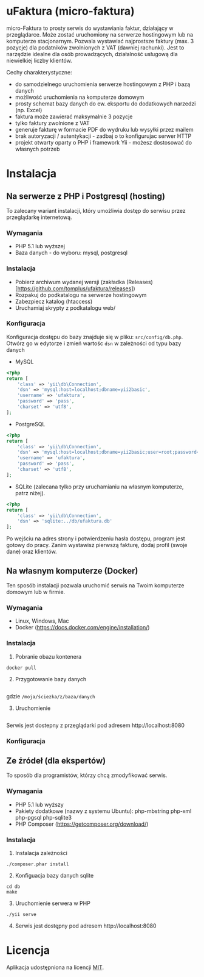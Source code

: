 # uFaktura (micro-faktura)

micro-Faktura to prosty serwis do wystawiania faktur, działający w przeglądarce.
Może zostać uruchomiony na serwerze hostingowym lub na komputerze stacjonarnym.
Pozwala wystawiać najprostsze faktury (max. 3 pozycje) dla podatników
zwolnionych z VAT (dawniej rachunki). Jest to narzędzie idealne dla osób prowadzących, 
działalność usługową dla niewielkiej liczby klientów.

Cechy charakterystyczne:

* do samodzielnego uruchomienia serwerze hostingowym z PHP i bazą danych
* możliwość uruchomienia na komputerze domowym
* prosty schemat bazy danych do ew. eksportu do dodatkowych narzedzi (np. Excel)
* faktura może zawierać maksymalnie 3 pozycje
* tylko faktury zwolnione z VAT
* generuje fakturę w formacie PDF do wydruku lub wysyłki przez mailem
* brak autoryzacji / autentykacji - zadbaj o to konfigurujac serwer HTTP
* projekt otwarty oparty o PHP i framework Yii - możesz dostosować do własnych potrzeb

# Instalacja

## Na serwerze z PHP i Postgresql (hosting)

To zalecany wariant instalacji, który umożliwia dostęp do serwisu przez przeglądarkę
internetową.

### Wymagania

* PHP 5.1 lub wyższej
* Baza danych - do wyboru: mysql, postgresql

### Instalacja

* Pobierz archiwum wydanej wersji (zakładka (Releases)[https://github.com/tomplus/ufaktura/releases])
* Rozpakuj do podkatalogu na serwerze hostingowym
* Zabezpiecz katalog (htaccess)
* Uruchamiaj skrypty z podkatalogu web/

### Konfiguracja

Konfiguracja dostępu do bazy znajduje się w pliku: `src/config/db.php`. Otwórz 
go w edytorze i zmień wartośc `dsn` w zależności od typu bazy danych

* MySQL

```php
<?php
return [
    'class' => 'yii\db\Connection',
    'dsn' => 'mysql:host=localhost;dbname=yii2basic',
    'username' => 'ufaktura',
    'password' => 'pass',
    'charset' => 'utf8',
];
```

* PostgreSQL

```php
<?php
return [
    'class' => 'yii\db\Connection',
    'dsn' => 'mysql:host=localhost;dbname=yii2basic;user=root;password=pass',
    'username' => 'ufaktura',
    'password' => 'pass',
    'charset' => 'utf8',
];
```

* SQLite (zalecana tylko przy uruchamianiu na własnym komputerze, patrz niżej).

```php
<?php
return [
    'class' => 'yii\db\Connection',
    'dsn' => 'sqlite:../db/ufaktura.db'
];
```

Po wejściu na adres strony i potwierdzeniu hasła dostępu, program jest gotowy do pracy.
Zanim wystawisz pierwszą fakturę, dodaj profil (swoje dane) oraz klientów.

## Na własnym komputerze (Docker)

Ten sposób instalacji pozwala uruchomić serwis na Twoim komputerze domowym lub
w firmie.

### Wymagania

* Linux, Windows, Mac
* Docker (https://docs.docker.com/engine/installation/)

### Instalacja

1. Pobranie obazu kontenera

```
docker pull
```

2. Przygotowanie bazy danych
```
```
gdzie `/moja/ściezka/z/baza/danych`

3. Uruchomienie

```
```

Serwis jest dostepny z przeglądarki pod adresem http://localhost:8080

### Konfiguracja

## Ze źródeł (dla ekspertów)

To sposób dla programistów, którzy chcą zmodyfikować serwis.

### Wymagania

* PHP 5.1 lub wyższy
* Pakiety dodatkowe (nazwy z systemu Ubuntu): php-mbstring php-xml php-pgsql php-sqlite3
* PHP Composer (https://getcomposer.org/download/)

### Instalacja

1. Instalacja zależności

```
./composer.phar install
```

2. Konfiguacja bazy danych sqlite
```
cd db
make
```

3. Uruchomienie serwera w PHP
```
./yii serve
```
4. Serwis jest dostępny pod adresem http://localhost:8080

# Licencja

Aplikacja udostępniona na licencji [MIT](https://pl.wikipedia.org/wiki/Licencja_MIT).
